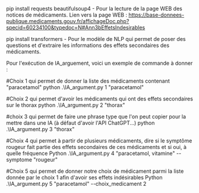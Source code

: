 pip install requests beautifulsoup4 - Pour la lecture de la page WEB des notices de médicaments. 
Lien vers la page WEB : https://base-donnees-publique.medicaments.gouv.fr/affichageDoc.php?specid=60234100&typedoc=N#Ann3bEffetsIndesirables

pip install transformers - Pour le modèle de NLP qui permet de poser des questions et d'extraire les informations des effets secondaires des médicaments.


Pour l'exécution de IA_arguement, voici un exemple de commande à donner :

#Choix 1 qui permet de donner la liste des médicaments contenant "paracetamol"
python .\IA_argument.py 1 "paracetamol"

#Choix 2 qui permet d'avoir les médicaments qui ont des effets secondaires sur le thorax
python .\IA_argument.py 2 "thorax"

#choix 3 qui permet de faire une phrase type que l'on peut copier pour la mettre dans une IA (à défaut d'avoir l'API ChatGPT...)
python .\IA_argument.py 3 "thorax"

#Choix 4 qui permet à partir de plusieurs médicaments, dire si le symptôme rougeur fait partie des effets secondaires de ces médicaments et si oui, à quelle fréquence
Python .\IA_argument.py 4 "paracetamol, vitamine" --symptome "rougeur"

#Choix 5 qui permet de donner notre choix de médicament parmi la liste donnée par le choix 1 afin d'avoir ses effets indésirables
Python .\IA_argument.py 5 "paracetamol" --choix_medicament 2

